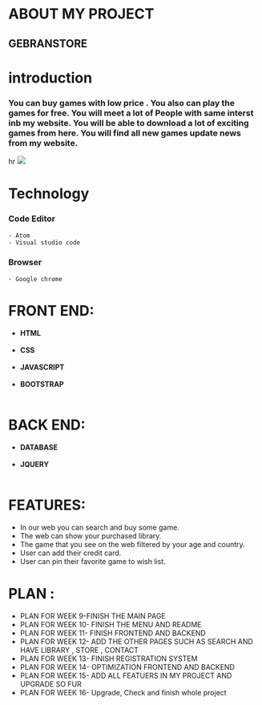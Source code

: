 # ABOUT MY PROJECT
## GEBRANSTORE

 # introduction
 ### You can buy games with low price . You also can play the games for free. You will meet a lot of People with same interst inb my website. You will be able to download a lot of exciting games from here. You will find all new games update news from my website.
 hr
  <img src="https://images.launchbox-app.com/9670ad95-016c-42a2-af83-6e679a890ba2.png">
 
# Technology
 ### Code Editor
    
    - Atom
    - Visual studio code
    
 ### Browser
    - Google chrome
 

#  FRONT END:
  - **HTML**<br></br>
  - **CSS**<br></br>
  - **JAVASCRIPT**<br></br>
  - **BOOTSTRAP**<br></br>

#  BACK END:
  - **DATABASE**<br></br>
  - **JQUERY**<br></br>


 # FEATURES:
  - In our web you can search and buy some game.
  - The web can show your purchased library.
  - The game that you see on the web filtered by your age and country.
  - User can add their credit card.
  - User can pin their favorite game to wish list.

# PLAN :
 - PLAN FOR WEEK 9-FINISH THE MAIN PAGE
 - PLAN FOR WEEK 10- FINISH THE MENU AND README
 - PLAN FOR WEEK 11- FINISH FRONTEND AND BACKEND
 - PLAN FOR WEEK 12- ADD THE OTHER PAGES SUCH AS SEARCH AND HAVE LIBRARY , STORE , CONTACT
 - PLAN FOR WEEK 13- FINISH REGISTRATION SYSTEM
 - PLAN FOR WEEK 14- OPTIMIZATION FRONTEND AND BACKEND
 - PLAN FOR WEEK 15- ADD ALL FEATUERS IN MY PROJECT AND UPGRADE SO FUR
 - PLAN FOR WEEK 16- Upgrade, Check and finish whole project
